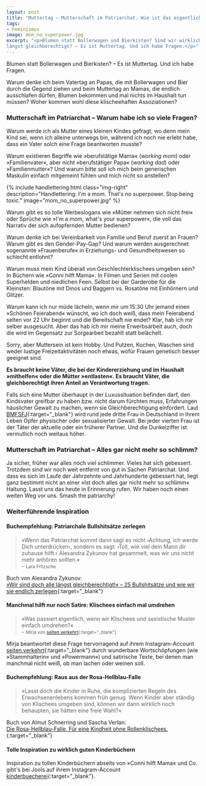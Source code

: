 ```yaml
---
layout: post
title: "Muttertag – Mutterschaft im Patriarchat. Wie ist das eigentlich so mit der Gleichberechtigung?"
tags:
- Feminismus
image: mom_no_superpower.jpg
excerpt: "<p>Blumen statt Bollerwagen und Bierkisten? Sind wir wirklich schon
längst gleichberechtigt? – Es ist Muttertag. Und ich habe Fragen.</p>"
---
```


Blumen statt Bollerwagen und Bierkisten? – Es ist Muttertag. Und ich habe
Fragen.

Warum denke ich beim Vatertag an Papas, die mit Bollerwagen und Bier durch die
Gegend ziehen und beim Muttertag an Mamas, die endlich ausschlafen dürfen,
Blumen bekommen und mal nichts im Haushalt tun müssen? Woher kommen wohl diese
klischeehaften Assoziationen?

### Mutterschaft im Patriarchat – Warum habe ich so viele Fragen?

Warum werde ich als Mutter eines kleinen Kindes gefragt, wo denn mein Kind sei,
wenn ich alleine unterwegs bin, während ich noch nie erlebt habe, dass ein Vater
solch eine Frage beantworten musste?

Warum existieren Begriffe wie »berufstätige Mama« (_working mom_) oder
»Familienvater«, aber nicht »berufstätiger Papa« (_working dad_) oder
»Familienmutter«? Und warum bitte soll ich mich beim generischen Maskulin
einfach mitgemeint fühlen und mich nicht so anstellen?

{% include handlettering.html
class="img-right"
description="Handlettering: I'm a mom. That's no superpower. Stop being toxic."
image="mom_no_superpower.jpg"
%}

Warum gibt es so tolle Werbeslogans wie »Mütter nehmen sich nicht frei« oder
Sprüche wie »I'm a mom, what's your superpower«, die voll das Narrativ der sich
aufopfernden Mutter bedienen?

Warum denke ich bei Vereinbarkeit von Familie und Beruf zuerst an Frauen? Warum
gibt es den Gender-Pay-Gap? Und warum werden ausgerechnet sogenannte
»Frauenberufe« in Erziehungs- und Gesundheitswesen so schlecht entlohnt?

Warum muss mein Kind überall von Geschlechterklischees umgeben sein? In Büchern
wie »Conni hilft Mama«. In Filmen und Serien mit coolen Superhelden und
niedlichen Feen. Selbst bei der Garderobe für die Kleinsten: Blautöne mit Dinos
und Baggern vs. Rosatöne mit Einhörnern und Glitzer.

Warum kann ich nur müde lächeln, wenn mir um 15:30 Uhr jemand einen »Schönen
Feierabend« wünscht, wo ich doch weiß, dass mein Feierabend selten vor 22 Uhr
beginnt und die Bereitschaft nie endet? Klar, hab ich mir selber ausgesucht.
Aber das hab ich mir meine Erwerbsarbeit auch, doch die wird im Gegensatz zur
Sorgearbeit bezahlt statt belächelt.

Sorry, aber Muttersein ist kein Hobby. Und Putzen, Kochen, Waschen sind weder
lustige Freizeitaktivitäten noch etwas, wofür Frauen genetisch besser geeignet
sind.

**Es braucht keine Väter, die bei der Kindererziehung und im Haushalt
»mithelfen« oder die Mütter »entlasten«. Es braucht Väter, die gleichberechtigt
ihren Anteil an Verantwortung tragen.**

Falls sich eine Mutter überhaupt in der Luxussituation befinden darf, den
Kindsvater greifbar zu haben bzw. nicht darum fürchten muss, Erfahrungen
häuslicher Gewalt zu machen, wenn sie Gleichberechtigung einfordert.
Laut [BMFSFJ](https://www.bmfsfj.de/bmfsfj/themen/gleichstellung/frauen-vor-gewalt-schuetzen/haeusliche-gewalt/formen-der-gewalt-erkennen-80642){:target="\_blank"}
wird rund jede dritte Frau in Deutschland in ihrem Leben Opfer physischer oder
sexualisierter Gewalt. Bei jeder vierten Frau ist der Täter der aktuelle oder
ein früherer Partner. Und die Dunkelziffer ist vermutlich noch weitaus höher.

### Mutterschaft im Patriarchat – Alles gar nicht mehr so schlimm?

Ja sicher, früher war alles noch viel schlimmer. Vieles hat sich gebessert.
Trotzdem sind wir noch weit entfernt von gut in Sachen Patriarchat. Und dass es
sich im Laufe der Jahrzehnte und Jahrhunderte gebessert hat, liegt ganz bestimmt
nicht an einer »Ist doch alles gar nicht mehr so schlimm« Haltung. Lasst uns das
heute in Erinnerung rufen. Wir haben noch einen weiten Weg vor uns. Smash the
patriarchy!

### Weiterführende Inspiration

#### Buchempfehlung: Patriarchale Bullshitsätze zerlegen

>»Wenn das Patriarchat kommt dann sagt es nicht  ›Achtung, ich werde Dich
> unterdrücken‹, sondern es sagt: ›Toll, wie viel dein Mann dir zuhause hilft.‹
> Alexandra Zykunov hat gesammelt, was wir uns nicht mehr anhören sollten.«<br/>
– <small>Lara Fritzsche</small>

Buch von Alexandra Zykunov:<br/>
[»Wir sind doch alle längst gleichberechtigt!« – 25 Bullshitsätze und wie wir sie endlich zerlegen](https://www.ullstein-buchverlage.de/nc/buch/details/wir-sind-doch-alle-laengst-gleichberechtigt-9783843726269.html){:target="\_blank"}

#### Manchmal hilft nur noch Satire: Klischees einfach mal umdrehen

>»Was passiert eigentlich, wenn wir Klischees und sexistische Muster einfach umdrehen?«<br/>
– <small>Mirja von [seiten.verkehrt](https://www.instagram.com/seiten.verkehrt/){:target="\_blank"}</small>

Mirja beantwortet diese Frage hervorragend auf ihrem Instagram-Account
[seiten.verkehrt](https://www.instagram.com/seiten.verkehrt/){:target="\_blank"}
durch wunderbare Wortschöpfungen (wie »Stammhalterin« und »Powermann«) und
satirische Texte, bei denen man manchmal nicht weiß, ob man lachen oder weinen
soll.

#### Buchempfehlung: Raus aus der Rosa-Hellblau-Falle

>»Lasst doch die Kinder in Ruhe, die komplizierten Regeln des Erwachsenenlebens
kommen früh genug. Wenn Kinder aber ständig von Klischees umgeben sind, können
wir dann wirklich noch behaupten, sie hätten eine freie Wahl?«

Buch von Almut Schnerring und Sascha Verlan:<br/>
[Die Rosa-Hellblau-Falle. Für eine Kindheit ohne Rollenklischees.](https://rosa-hellblau-falle.de/rosa-hellblau-falle/){:target="\_blank"}

#### Tolle Inspiration zu wirklich guten Kinderbüchern

Inspiration zu tollen Kinderbüchern abseits von »Conni hilft Mama« und Co.
gibt's bei Jools auf ihrem Instagram-Account
[kinderbuecherei](https://www.instagram.com/kinderbuecherei/){:target="\_blank"}.
